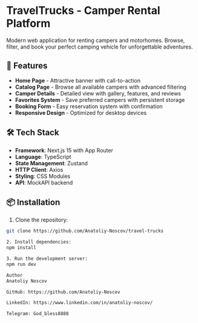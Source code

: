 # TravelTrucks - Camper Rental Platform

Modern web application for renting campers and motorhomes. Browse, filter, and book your perfect camping vehicle for unforgettable adventures.

## 🚀 Features

- **Home Page** - Attractive banner with call-to-action
- **Catalog Page** - Browse all available campers with advanced filtering
- **Camper Details** - Detailed view with gallery, features, and reviews  
- **Favorites System** - Save preferred campers with persistent storage
- **Booking Form** - Easy reservation system with confirmation
- **Responsive Design** - Optimized for desktop devices

## 🛠️ Tech Stack

- **Framework**: Next.js 15 with App Router
- **Language**: TypeScript
- **State Management**: Zustand
- **HTTP Client**: Axios
- **Styling**: CSS Modules
- **API**: MockAPI backend

## 📦 Installation

1. Clone the repository:
```bash
git clone https://github.com/Anatoliy-Noscov/travel-trucks

2. Install dependencies:
npm install

3. Run the development server:
npm run dev

Author
Anatoliy Noscov

GitHub: https://github.com/Anatoliy-Noscov

LinkedIn: https://www.linkedin.com/in/anatoliy-noscov/

Telegram: God_bless8888